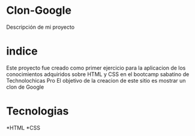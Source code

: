 # Clon-Google
Descripción de mi proyecto
# indice
Este proyecto fue creado como primer ejercicio para la aplicacion de los 
conocimientos adquiridos sobre HTML y CSS en el bootcamp sabatino de Technolochicas Pro
El objetivo de la creacion de este sitio es mostrar un clon de Google
# Tecnologias
*HTML
*CSS
